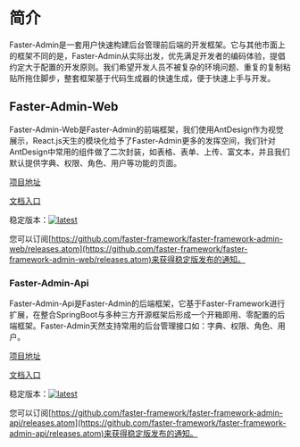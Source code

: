 # 简介

Faster-Admin是一套用户快速构建后台管理前后端的开发框架。它与其他市面上的框架不同的是，Faster-Admin从实际出发，优先满足开发者的编码体验，提倡约定大于配置的开发原则。我们希望开发人员不被复杂的环境问题、重复的复制粘贴所拖住脚步，整套框架基于代码生成器的快速生成，便于快速上手与开发。

## Faster-Admin-Web
Faster-Admin-Web是Faster-Admin的前端框架，我们使用AntDesign作为视觉展示，React.js天生的模块化给予了Faster-Admin更多的发挥空间，我们针对AntDesign中常用的组件做了二次封装，如表格、表单、上传、富文本，并且我们默认提供字典、权限、角色、用户等功能的页面。

[项目地址](https://github.com/faster-framework/faster-framework-admin-web)

[文档入口](https://faster-framework-guide.github.io/faster-admin)

稳定版本：[![latest](https://badgen.net/github/release/faster-framework/faster-framework-admin-web?icon=github)](https://github.com/faster-framework/faster-framework-admin-web/releases/latest)

您可以订阅[https://github.com/faster-framework/faster-framework-admin-web/releases.atom](https://github.com/faster-framework/faster-framework-admin-web/releases.atom)来获得稳定版发布的通知。

### Faster-Admin-Api
Faster-Admin-Api是Faster-Admin的后端框架，它基于Faster-Framework进行扩展，在整合SpringBoot与多种三方开源框架后形成一个开箱即用、零配置的后端框架。Faster-Admin天然支持常用的后台管理接口如：字典、权限、角色、用户。

[项目地址](https://github.com/faster-framework/faster-framework-admin-api)

[文档入口](https://faster-framework-guide.github.io/faster-admin)

稳定版本：[![latest](https://badgen.net/github/release/faster-framework/faster-framework-admin-api?icon=github)](https://github.com/faster-framework/faster-framework-admin-api/releases/latest)

您可以订阅[https://github.com/faster-framework/faster-framework-admin-api/releases.atom](https://github.com/faster-framework/faster-framework-admin-api/releases.atom)来获得稳定版发布的通知。